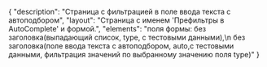 {
"description": "Страница с фильтрацией в поле ввода текста с автоподбором",
"layout": "Страница с именем 'Префильтры в AutoComplete' и формой.",
"elements": "поля формы: без заголовка(выпадающий список, type, с тестовыми данными),\n без заголовка(поле ввода текста с автоподбором, auto,с тестовыми данными, фильтрация значений по выбранному значению поля type)"
}